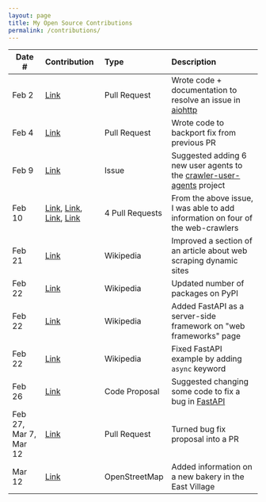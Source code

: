 ```yaml
---
layout: page
title: My Open Source Contributions
permalink: /contributions/
---
```


<!--
Type of the contribution should be "Wikipedia edit", "OpenStreet Map feature", "Documentation", "Course website", "Blog",
"Browser Add-on", etc.

The description should include a brief summary of what you did.

The link should bring us to a public page that shows your contribution.

Replace the first row with your own contribution.

-->





| Date # | Contribution                                  | Type           | Description            |
| ------ | :--------------------------------------------------- | :------------- | :--------------------- |
| Feb 2  | [Link](https://github.com/aio-libs/aiohttp/pull/10371) | Pull Request   | Wrote code + documentation to resolve an issue in [aiohttp](https://docs.aiohttp.org/en/stable/)|
| Feb 4  | [Link](https://github.com/aio-libs/aiohttp/pull/10378) | Pull Request   | Wrote code to backport fix from previous PR |
| Feb 9  | [Link](https://github.com/monperrus/crawler-user-agents/issues/386) | Issue  | Suggested adding 6 new user agents to the [crawler-user-agents](https://github.com/monperrus/crawler-user-agents) project |
| Feb 10 | [Link](https://github.com/monperrus/crawler-user-agents/pull/390), [Link](https://github.com/monperrus/crawler-user-agents/pull/391), [Link](https://github.com/monperrus/crawler-user-agents/pull/388), [Link](https://github.com/monperrus/crawler-user-agents/pull/387) | 4 Pull Requests  | From the above issue, I was able to add information on four of the web-crawlers |
| Feb 21 | [Link](https://en.wikipedia.org/w/index.php?title=Web_scraping&diff=prev&oldid=1277016561) | Wikipedia  | Improved a section of an article about web scraping dynamic sites |
| Feb 22 | [Link](https://en.wikipedia.org/w/index.php?title=Python_(programming_language)&diff=prev&oldid=1277089559) | Wikipedia  | Updated number of packages on PyPI |
| Feb 22 | [Link](https://en.wikipedia.org/w/index.php?title=Web_framework&diff=prev&oldid=1277089927) | Wikipedia  | Added FastAPI as a server-side framework on "web frameworks" page |
| Feb 22 | [Link](https://en.wikipedia.org/w/index.php?title=FastAPI&diff=prev&oldid=1277090356) | Wikipedia  | Fixed FastAPI example by adding `async` keyword
| Feb 26 | [Link](https://github.com/fastapi/fastapi/issues/13400#issuecomment-2686580076) | Code Proposal  | Suggested changing some code to fix a bug in [FastAPI](https://github.com/fastapi/fastapi) |
| Feb 27, Mar 7, Mar 12 | [Link](https://github.com/fastapi/fastapi/pull/13427) | Pull Request | Turned bug fix proposal into a PR |
| Mar 12 | [Link](https://www.openstreetmap.org/changeset/163550322) | OpenStreetMap | Added information on a new bakery in the East Village |
